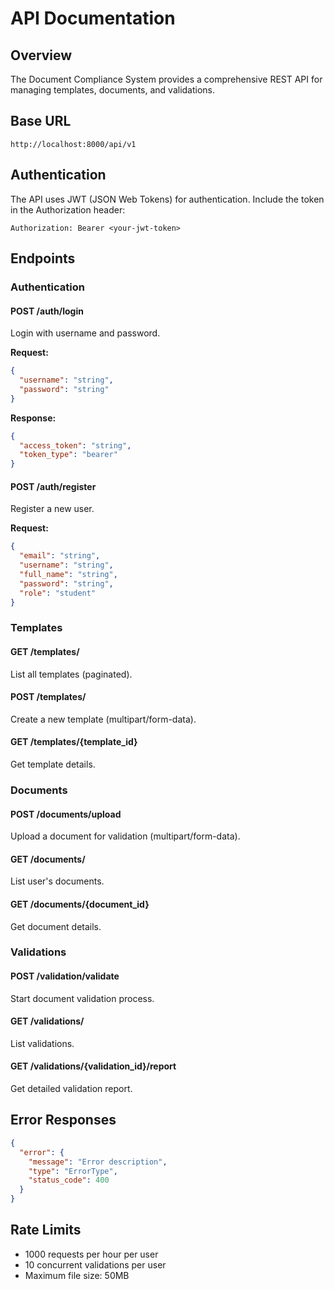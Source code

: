 # API Documentation

## Overview

The Document Compliance System provides a comprehensive REST API for managing templates, documents, and validations.

## Base URL

```
http://localhost:8000/api/v1
```

## Authentication

The API uses JWT (JSON Web Tokens) for authentication. Include the token in the Authorization header:

```
Authorization: Bearer <your-jwt-token>
```

## Endpoints

### Authentication

#### POST /auth/login
Login with username and password.

**Request:**
```json
{
  "username": "string",
  "password": "string"
}
```

**Response:**
```json
{
  "access_token": "string",
  "token_type": "bearer"
}
```

#### POST /auth/register
Register a new user.

**Request:**
```json
{
  "email": "string",
  "username": "string",
  "full_name": "string",
  "password": "string",
  "role": "student"
}
```

### Templates

#### GET /templates/
List all templates (paginated).

#### POST /templates/
Create a new template (multipart/form-data).

#### GET /templates/{template_id}
Get template details.

### Documents

#### POST /documents/upload
Upload a document for validation (multipart/form-data).

#### GET /documents/
List user's documents.

#### GET /documents/{document_id}
Get document details.

### Validations

#### POST /validation/validate
Start document validation process.

#### GET /validations/
List validations.

#### GET /validations/{validation_id}/report
Get detailed validation report.

## Error Responses

```json
{
  "error": {
    "message": "Error description",
    "type": "ErrorType",
    "status_code": 400
  }
}
```

## Rate Limits

- 1000 requests per hour per user
- 10 concurrent validations per user
- Maximum file size: 50MB
